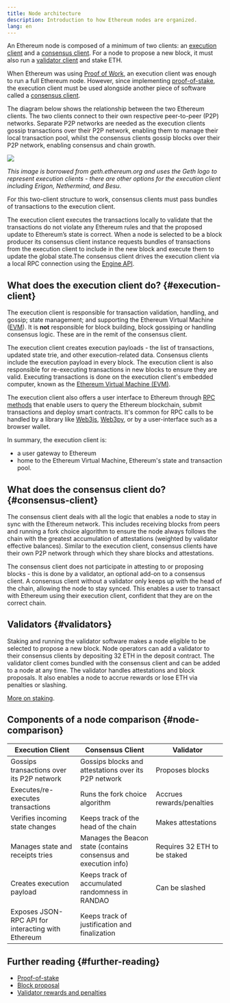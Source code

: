 ```yaml
---
title: Node architecture
description: Introduction to how Ethereum nodes are organized.
lang: en
---
```


An Ethereum node is composed of a minimum of two clients: an [execution client](/developers/docs/nodes-and-clients/#execution-clients) and a [consensus client](/developers/docs/nodes-and-clients/#consensus-clients). For a node to propose a new block, it must also run a [validator client](#validators) and stake ETH.

When Ethereum was using [Proof of Work](/developers/docs/consensus-mechanisms/pow/), an execution client was enough to run a full Ethereum node. However, since implementing [proof-of-stake](/developers/docs/consensus-mechanisms/pow/), the execution client must be used alongside another piece of software called a [consensus client](/developers/docs/nodes-and-clients/#consensus-clients).

The diagram below shows the relationship between the two Ethereum clients. The two clients connect to their own respective peer-to-peer (P2P) networks. Separate P2P networks are needed as the execution clients gossip transactions over their P2P network, enabling them to manage their local transaction pool, whilst the consensus clients gossip blocks over their P2P network, enabling consensus and chain growth.

![](node-architecture2.png)

_This image is borrowed from geth.ethereum.org and uses the Geth logo to represent execution clients - there are other options for the execution client including Erigon, Nethermind, and Besu_.

For this two-client structure to work, consensus clients must pass bundles of transactions to the execution client.

The execution client executes the transactions locally to validate that the transactions do not violate any Ethereum rules and that the proposed update to Ethereum’s state is correct. When a node is selected to be a block producer its consensus client instance requests bundles of transactions from the execution client to include in the new block and execute them to update the global state.The consensus client drives the execution client via a local RPC connection using the [Engine API](https://github.com/ethereum/execution-apis/blob/main/src/engine/common.md). 

## What does the execution client do? {#execution-client}

The execution client is responsible for transaction validation, handling, and gossip; state management; and supporting the Ethereum Virtual Machine ([EVM](/developers/docs/evm/)). It is **not** responsible for block building, block gossiping or handling consensus logic. These are in the remit of the consensus client.

The execution client creates execution payloads - the list of transactions, updated state trie, and other execution-related data. Consensus clients include the execution payload in every block. The execution client is also responsible for re-executing transactions in new blocks to ensure they are valid. Executing transactions is done on the execution client's embedded computer, known as the [Ethereum Virtual Machine (EVM)](/developers/docs/evm).

The execution client also offers a user interface to Ethereum through [RPC methods](/developers/docs/apis/json-rpc) that enable users to query the Ethereum blockchain, submit transactions and deploy smart contracts. It's common for RPC calls to be handled by a library like [Web3js](https://docs.web3js.org/), [Web3py](https://web3py.readthedocs.io/en/v5/), or by a user-interface such as a browser wallet.

In summary, the execution client is:

- a user gateway to Ethereum
- home to the Ethereum Virtual Machine, Ethereum's state and transaction pool.

## What does the consensus client do? {#consensus-client}

The consensus client deals with all the logic that enables a node to stay in sync with the Ethereum network. This includes receiving blocks from peers and running a fork choice algorithm to ensure the node always follows the chain with the greatest accumulation of attestations (weighted by validator effective balances). Similar to the execution client, consensus clients have their own P2P network through which they share blocks and attestations.

The consensus client does not participate in attesting to or proposing blocks - this is done by a validator, an optional add-on to a consensus client. A consensus client without a validator only keeps up with the head of the chain, allowing the node to stay synced. This enables a user to transact with Ethereum using their execution client, confident that they are on the correct chain.

## Validators {#validators}

Staking and running the validator software makes a node eligible to be selected to propose a new block. Node operators can add a validator to their consensus clients by depositing 32 ETH in the deposit contract. The validator client comes bundled with the consensus client and can be added to a node at any time. The validator handles attestations and block proposals. It also enables a node to accrue rewards or lose ETH via penalties or slashing. 

[More on staking](/staking/).

## Components of a node comparison {#node-comparison}

| Execution Client                                   | Consensus Client                                                 | Validator                    |
| -------------------------------------------------- | ---------------------------------------------------------------- | ---------------------------- |
| Gossips transactions over its P2P network          | Gossips blocks and attestations over its P2P network             | Proposes blocks              |
| Executes/re-executes transactions                  | Runs the fork choice algorithm                                   | Accrues rewards/penalties    |
| Verifies incoming state changes                    | Keeps track of the head of the chain                             | Makes attestations           |
| Manages state and receipts tries                   | Manages the Beacon state (contains consensus and execution info) | Requires 32 ETH to be staked |
| Creates execution payload                          | Keeps track of accumulated randomness in RANDAO                  | Can be slashed               |
| Exposes JSON-RPC API for interacting with Ethereum | Keeps track of justification and finalization                    |                              |

## Further reading {#further-reading}

- [Proof-of-stake](/developers/docs/consensus-mechanisms/pos)
- [Block proposal](/developers/docs/consensus-mechanisms/pos/block-proposal)
- [Validator rewards and penalties](/developers/docs/consensus-mechanisms/pos/rewards-and-penalties)